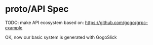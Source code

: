 # proto/API Spec

TODO: make API ecosystem based on: https://github.com/gogo/grpc-example

OK, now our basic system is generated with GogoSlick